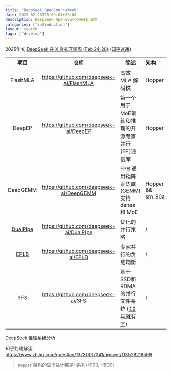 ```yaml
---
title: "DeepSeek OpenSourceWeek"
date: 2025-02-28T15:09:01+08:00
description: DeepSeek OpenSourceWeek 速览
categories: ["introduction"]
layout: search
tags: ["develop"]
---
```


2025年初 [DeepSeek 在 X 宣布开源周 (Feb 24-28)][1] ([知乎速通][2])

| 项目 | 仓库 | 简述 | 架构 |
| :-: | :-: | ---- | :-- |
| FlashMLA | <https://github.com/deepseek-ai/FlashMLA> | 高效 MLA 解码核 | Hopper |
| DeepEP | <https://github.com/deepseek-ai/DeepEP> | 第一个用于MoE训练和推理的开源专家并行(EP)通信库 | Hopper |
| DeepGEMM | <https://github.com/deepseek-ai/DeepGEMM> | FP8 通用矩阵乘法库(GEMM) 支持 dense 和 MoE | Hopper && sm_90a |
| [DualPipe](#dualpipe) | <https://github.com/deepseek-ai/DualPipe> | 优化的并行策略 | / |
| [EPLB](#eplb) | <https://github.com/deepseek-ai/EPLB> | 专家并行的负载均衡 |/ |
| 3FS | <https://github.com/deepseek-ai/3FS> | 基于SSD和RDMA的并行文件系统 ([19年就有了][3]) | / |

DeepSeek [推理系统分析][4]

知乎刘聪解读: <https://www.zhihu.com/question/13730017341/answer/113528218599>

> `Hopper` 架构的显卡估计都是H系列(H100, H800)


[1]: https://x.com/deepseek_ai/status/1892786555494019098
[2]: https://www.zhihu.com/question/13613217943/answer/112585723186
[3]: https://www.high-flyer.cn/blog/3fs/
[4]: https://zhuanlan.zhihu.com/p/27181462601